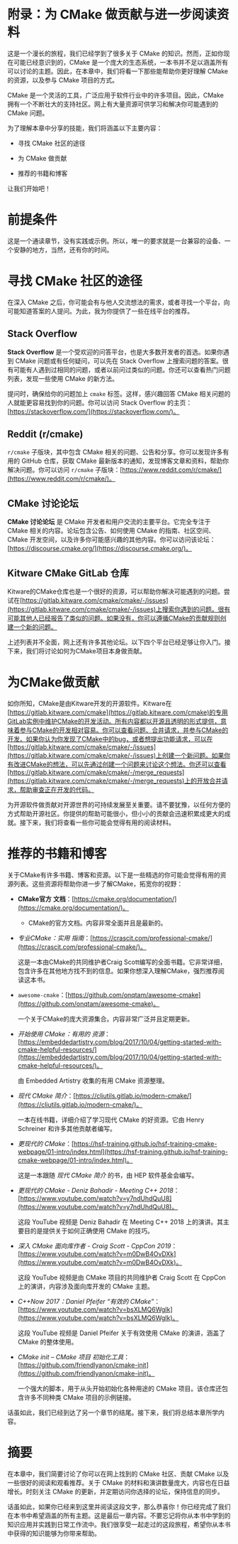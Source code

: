 # 附录：为 CMake 做贡献与进一步阅读资料

这是一个漫长的旅程，我们已经学到了很多关于 CMake 的知识。然而，正如你现在可能已经意识到的，CMake 是一个庞大的生态系统，一本书并不足以涵盖所有可以讨论的主题。因此，在本章中，我们将看一下那些能帮助你更好理解 CMake 的资源，以及参与 CMake 项目的方式。

CMake 是一个灵活的工具，广泛应用于软件行业中的许多项目。因此，CMake 拥有一个不断壮大的支持社区。网上有大量资源可供学习和解决你可能遇到的 CMake 问题。

为了理解本章中分享的技能，我们将涵盖以下主要内容：

+   寻找 CMake 社区的途径

+   为 CMake 做贡献

+   推荐的书籍和博客

让我们开始吧！

# 前提条件

这是一个通读章节，没有实践或示例。所以，唯一的要求就是一台兼容的设备、一个安静的地方，当然，还有你的时间。

# 寻找 CMake 社区的途径

在深入 CMake 之后，你可能会有与他人交流想法的需求，或者寻找一个平台，向可能知道答案的人提问。为此，我为你提供了一些在线平台的推荐。

## Stack Overflow

**Stack Overflow** 是一个受欢迎的问答平台，也是大多数开发者的首选。如果你遇到 CMake 问题或有任何疑问，可以先在 Stack Overflow 上搜索问题的答案。很有可能有人遇到过相同的问题，或者以前问过类似的问题。你还可以查看热门问题列表，发现一些使用 CMake 的新方法。

提问时，确保给你的问题加上 `cmake` 标签。这样，感兴趣回答 CMake 相关问题的人就能更容易找到你的问题。你可以访问 Stack Overflow 的主页：[https://stackoverflow.com/](https://stackoverflow.com/)。

## Reddit (r/cmake)

`r/cmake` 子版块，其中包含 CMake 相关的问题、公告和分享。你可以发现许多有用的 GitHub 仓库，获取 CMake 最新版本的通知，发现博客文章和资料，帮助你解决问题。你可以访问 `r/cmake` 子版块：[https://www.reddit.com/r/cmake/](https://www.reddit.com/r/cmake/)。

## CMake 讨论论坛

**CMake 讨论论坛** 是 CMake 开发者和用户交流的主要平台。它完全专注于 CMake 相关的内容。论坛包含公告、如何使用 CMake 的指南、社区空间、CMake 开发空间，以及许多你可能感兴趣的其他内容。你可以访问该论坛：[https://discourse.cmake.org/](https://discourse.cmake.org/)。

## Kitware CMake GitLab 仓库

Kitware的CMake仓库也是一个很好的资源，可以帮助你解决可能遇到的问题。尝试在[https://gitlab.kitware.com/cmake/cmake/-/issues](https://gitlab.kitware.com/cmake/cmake/-/issues)上搜索你遇到的问题。很有可能其他人已经报告了类似的问题。如果没有，你可以遵循CMake的贡献规则创建一个新的问题。

上述列表并不全面，网上还有许多其他论坛。以下四个平台已经足够让你入门。接下来，我们将讨论如何为CMake项目本身做贡献。

# 为CMake做贡献

如你所知，CMake是由Kitware开发的开源软件。Kitware在[https://gitlab.kitware.com/cmake](https://gitlab.kitware.com/cmake)的专用GitLab实例中维护CMake的开发活动。所有内容都以开源且透明的形式提供，意味着参与CMake的开发相对容易。你可以查看问题、合并请求，并参与CMake的开发。如果你认为你发现了CMake中的bug，或者想提出功能请求，可以在[https://gitlab.kitware.com/cmake/cmake/-/issues](https://gitlab.kitware.com/cmake/cmake/-/issues)上创建一个新问题。如果你有改进CMake的想法，可以先通过创建一个问题来讨论这个想法。你还可以查看[https://gitlab.kitware.com/cmake/cmake/-/merge_requests](https://gitlab.kitware.com/cmake/cmake/-/merge_requests)上的开放合并请求，帮助审查正在开发的代码。

为开源软件做贡献对开源世界的可持续发展至关重要。请不要犹豫，以任何方便的方式帮助开源社区。你提供的帮助可能很小，但小小的贡献会迅速积累成更大的成就。接下来，我们将查看一些你可能会觉得有用的阅读材料。

# 推荐的书籍和博客

关于CMake有许多书籍、博客和资源。以下是一些精选的你可能会觉得有用的资源列表。这些资源将帮助你进一步了解CMake，拓宽你的视野：

+   **CMake官方** **文档**：[https://cmake.org/documentation/](https://cmake.org/documentation/)。

    +   CMake的官方文档。内容非常全面并且是最新的。

+   *专业CMake：实用* *指南*：[https://crascit.com/professional-cmake/](https://crascit.com/professional-cmake/)。

    这是一本由CMake的共同维护者Craig Scott编写的全面书籍。它非常详细，包含许多在其他地方找不到的信息。如果你想深入理解CMake，强烈推荐阅读这本书。

+   `awesome-cmake`：[https://github.com/onqtam/awesome-cmake](https://github.com/onqtam/awesome-cmake)。

    一个关于CMake的庞大资源集合。内容非常广泛并且定期更新。

+   *开始使用 CMake：有用的* *资源*：[https://embeddedartistry.com/blog/2017/10/04/getting-started-with-cmake-helpful-resources/](https://embeddedartistry.com/blog/2017/10/04/getting-started-with-cmake-helpful-resources/)。

    由 Embedded Artistry 收集的有用 CMake 资源整理。

+   *现代* *CMake 简介*：[https://cliutils.gitlab.io/modern-cmake/](https://cliutils.gitlab.io/modern-cmake/)。

    一本在线书籍，详细介绍了学习现代 CMake 的好资源。它由 Henry Schreiner 和许多其他贡献者编写。

+   *更现代的* *CMake*：[https://hsf-training.github.io/hsf-training-cmake-webpage/01-intro/index.html](https://hsf-training.github.io/hsf-training-cmake-webpage/01-intro/index.html)。

    这是一本跟随 *现代 CMake 简介* 的书，由 HEP 软件基金会编写。

+   *更现代的 CMake - Deniz Bahadir - Meeting C++* *2018*：[https://www.youtube.com/watch?v=y7ndUhdQuU8](https://www.youtube.com/watch?v=y7ndUhdQuU8)。

    这段 YouTube 视频是 Deniz Bahadir 在 Meeting C++ 2018 上的演讲。其主要目的是提供关于如何正确使用 CMake 的技巧。

+   *深入 CMake 面向库作者 - Craig Scott - CppCon* *2019*：[https://www.youtube.com/watch?v=m0DwB4OvDXk](https://www.youtube.com/watch?v=m0DwB4OvDXk)。

    这段 YouTube 视频是由 CMake 项目的共同维护者 Craig Scott 在 CppCon 上的演讲，内容涉及面向库开发的 CMake 主题。

+   *C++Now 2017：Daniel Pfeifer “有效的* *CMake”*：[https://www.youtube.com/watch?v=bsXLMQ6WgIk](https://www.youtube.com/watch?v=bsXLMQ6WgIk)。

    这段 YouTube 视频是 Daniel Pfeifer 关于有效使用 CMake 的演讲，涵盖了 CMake 的整体使用。

+   *CMake init – CMake 项目* *初始化工具*：[https://github.com/friendlyanon/cmake-init](https://github.com/friendlyanon/cmake-init)。

    一个强大的脚本，用于从头开始初始化各种用途的 CMake 项目。该仓库还包含许多不同种类 CMake 项目的示例链接。

话虽如此，我们已经到达了另一个章节的结尾。接下来，我们将总结本章所学内容。

# 摘要

在本章中，我们简要讨论了你可以在网上找到的 CMake 社区、贡献 CMake 以及一些很好的阅读和观看推荐。关于 CMake 的材料和演讲数量庞大，内容也在日益增长。时刻关注 CMake 的更新，并定期访问你选择的论坛，保持信息的同步。

话虽如此，如果你已经来到这里并阅读这段文字，那么恭喜你！你已经完成了我们在本书中希望涵盖的所有主题。这是最后一章内容。不要忘记将你从本书中学到的知识应用并实践到日常工作流中。我们很享受一起走过的这段旅程，希望你从本书中获得的知识能够为你带来帮助。
